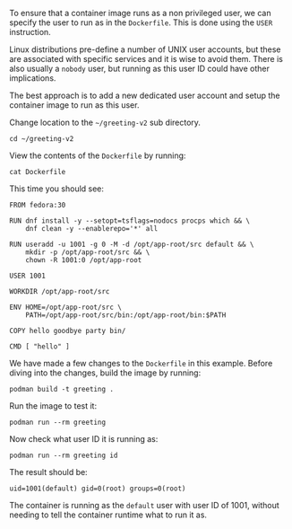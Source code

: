 To ensure that a container image runs as a non privileged user, we can specify the user to run as in the `Dockerfile`. This is done using the `USER` instruction.

Linux distributions pre-define a number of UNIX user accounts, but these are associated with specific services and it is wise to avoid them. There is also usually a `nobody` user, but running as this user ID could have other implications.

The best approach is to add a new dedicated user account and setup the container image to run as this user.

Change location to the `~/greeting-v2` sub directory.

```execute
cd ~/greeting-v2
```

View the contents of the `Dockerfile` by running:

```execute
cat Dockerfile
```

This time you should see:

```
FROM fedora:30

RUN dnf install -y --setopt=tsflags=nodocs procps which && \
    dnf clean -y --enablerepo='*' all

RUN useradd -u 1001 -g 0 -M -d /opt/app-root/src default && \
    mkdir -p /opt/app-root/src && \
    chown -R 1001:0 /opt/app-root

USER 1001

WORKDIR /opt/app-root/src

ENV HOME=/opt/app-root/src \
    PATH=/opt/app-root/src/bin:/opt/app-root/bin:$PATH

COPY hello goodbye party bin/

CMD [ "hello" ]
```

We have made a few changes to the `Dockerfile` in this example. Before diving into the changes, build the image by running:

```execute
podman build -t greeting .
```

Run the image to test it:

```execute
podman run --rm greeting
```

Now check what user ID it is running as:

```execute
podman run --rm greeting id
```

The result should be:

```
uid=1001(default) gid=0(root) groups=0(root)
```

The container is running as the `default` user with user ID of 1001, without needing to tell the container runtime what to run it as.
